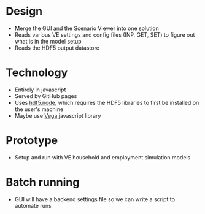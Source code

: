 # Design
  - Merge the GUI and the Scenario Viewer into one solution
  - Reads various VE settings and config files (INP, GET, SET) to figure out what is in the model setup
  - Reads the HDF5 output datastore

# Technology
  - Entirely in javascript 
  - Served by GitHub pages
  - Uses [hdf5.node](https://github.com/HDF-NI/hdf5.node), which requires the HDF5 libraries to first be installed on the user's machine
  - Maybe use [Vega](https://vega.github.io/vega/) javascript library

# Prototype
  - Setup and run with VE household and employment simulation models

# Batch running
  - GUI will have a backend settings file so we can write a script to automate runs
